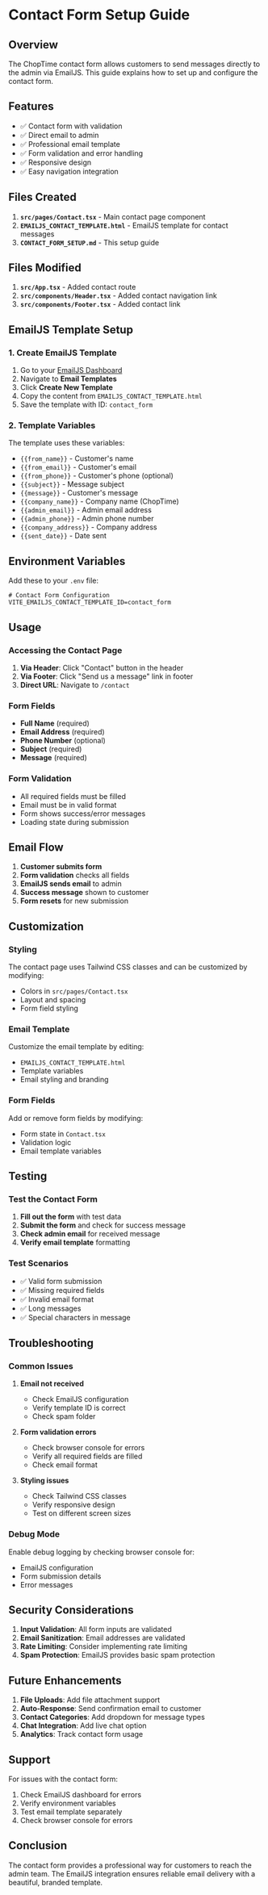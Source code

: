 # Contact Form Setup Guide

## Overview

The ChopTime contact form allows customers to send messages directly to the admin via EmailJS. This guide explains how to set up and configure the contact form.

## Features

- ✅ Contact form with validation
- ✅ Direct email to admin
- ✅ Professional email template
- ✅ Form validation and error handling
- ✅ Responsive design
- ✅ Easy navigation integration

## Files Created

1. **`src/pages/Contact.tsx`** - Main contact page component
2. **`EMAILJS_CONTACT_TEMPLATE.html`** - EmailJS template for contact messages
3. **`CONTACT_FORM_SETUP.md`** - This setup guide

## Files Modified

1. **`src/App.tsx`** - Added contact route
2. **`src/components/Header.tsx`** - Added contact navigation link
3. **`src/components/Footer.tsx`** - Added contact link

## EmailJS Template Setup

### 1. Create EmailJS Template

1. Go to your [EmailJS Dashboard](https://dashboard.emailjs.com/)
2. Navigate to **Email Templates**
3. Click **Create New Template**
4. Copy the content from `EMAILJS_CONTACT_TEMPLATE.html`
5. Save the template with ID: `contact_form`

### 2. Template Variables

The template uses these variables:
- `{{from_name}}` - Customer's name
- `{{from_email}}` - Customer's email
- `{{from_phone}}` - Customer's phone (optional)
- `{{subject}}` - Message subject
- `{{message}}` - Customer's message
- `{{company_name}}` - Company name (ChopTime)
- `{{admin_email}}` - Admin email address
- `{{admin_phone}}` - Admin phone number
- `{{company_address}}` - Company address
- `{{sent_date}}` - Date sent

## Environment Variables

Add these to your `.env` file:

```env
# Contact Form Configuration
VITE_EMAILJS_CONTACT_TEMPLATE_ID=contact_form
```

## Usage

### Accessing the Contact Page

1. **Via Header**: Click "Contact" button in the header
2. **Via Footer**: Click "Send us a message" link in footer
3. **Direct URL**: Navigate to `/contact`

### Form Fields

- **Full Name** (required)
- **Email Address** (required)
- **Phone Number** (optional)
- **Subject** (required)
- **Message** (required)

### Form Validation

- All required fields must be filled
- Email must be in valid format
- Form shows success/error messages
- Loading state during submission

## Email Flow

1. **Customer submits form**
2. **Form validation** checks all fields
3. **EmailJS sends email** to admin
4. **Success message** shown to customer
5. **Form resets** for new submission

## Customization

### Styling

The contact page uses Tailwind CSS classes and can be customized by modifying:
- Colors in `src/pages/Contact.tsx`
- Layout and spacing
- Form field styling

### Email Template

Customize the email template by editing:
- `EMAILJS_CONTACT_TEMPLATE.html`
- Template variables
- Email styling and branding

### Form Fields

Add or remove form fields by modifying:
- Form state in `Contact.tsx`
- Validation logic
- Email template variables

## Testing

### Test the Contact Form

1. **Fill out the form** with test data
2. **Submit the form** and check for success message
3. **Check admin email** for received message
4. **Verify email template** formatting

### Test Scenarios

- ✅ Valid form submission
- ✅ Missing required fields
- ✅ Invalid email format
- ✅ Long messages
- ✅ Special characters in message

## Troubleshooting

### Common Issues

1. **Email not received**
   - Check EmailJS configuration
   - Verify template ID is correct
   - Check spam folder

2. **Form validation errors**
   - Check browser console for errors
   - Verify all required fields are filled
   - Check email format

3. **Styling issues**
   - Check Tailwind CSS classes
   - Verify responsive design
   - Test on different screen sizes

### Debug Mode

Enable debug logging by checking browser console for:
- EmailJS configuration
- Form submission details
- Error messages

## Security Considerations

1. **Input Validation**: All form inputs are validated
2. **Email Sanitization**: Email addresses are validated
3. **Rate Limiting**: Consider implementing rate limiting
4. **Spam Protection**: EmailJS provides basic spam protection

## Future Enhancements

1. **File Uploads**: Add file attachment support
2. **Auto-Response**: Send confirmation email to customer
3. **Contact Categories**: Add dropdown for message types
4. **Chat Integration**: Add live chat option
5. **Analytics**: Track contact form usage

## Support

For issues with the contact form:
1. Check EmailJS dashboard for errors
2. Verify environment variables
3. Test email template separately
4. Check browser console for errors

## Conclusion

The contact form provides a professional way for customers to reach the admin team. The EmailJS integration ensures reliable email delivery with a beautiful, branded template. 